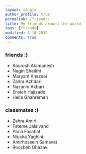 ```yaml
---
layout: single
author_profile: true
permalink: /friends/
title: My friends around the world
tags: [friends]
modified: 4-10-2019
comments: true
---
```


### friends :)
* Kourosh Atamanesh
* Negin Sheikhi
* Maryam Khazaei 
* Zahra Azhdari
* Nazanin Akbari
* Ensieh Hajizade
* Helia Ghahreman 
### classmates :) 
* Zahra Amiri 
* Fateme Jalalvand 
* Paria Fasahat 
* Niusha Yaghini
* Amirhossein Samavat
* Roozbeh Ghazavi
 